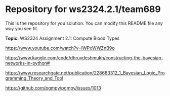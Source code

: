 # Repository for ws2324.2.1/team689
This is the repository for you solution. You can modify this README file any way you see fit.

**Topic:** WS2324 Assignment 2.1: Compute Blood Types

https://www.youtube.com/watch?v=IWPxWWZnB9o

https://www.kaggle.com/code/dhruvdeshmukh/constructing-the-bayesian-networks-in-python#

https://www.researchgate.net/publication/228683312_1_Bayesian_Logic_Programming_Theory_and_Tool

https://github.com/pgmpy/pgmpy/issues/1013